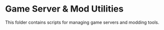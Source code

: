 # Game Server & Mod Utilities

This folder contains scripts for managing game servers and modding tools.
